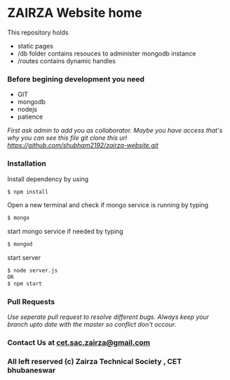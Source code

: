 # ZAIRZA Website home 

This repository holds
  - static pages
  - /db folder contains resouces to administer mongodb instance 
  - /routes contains dynamic handles

### Before begining development you need
 - GIT
 - mongodb
 - nodejs
 - patience

_First ask admin to add you as collaborator. Maybe you have access that's why you can see this file_
_git clone this url https://github.com/shubham2192/zairza-website.git_

### Installation
Install dependency by using 
```sh
$ npm install 
```
Open a new terminal and check if mongo service is running by typing 
```sh
$ mongo
```
start mongo service if needed by typing  
```sh
$ mongod
```
start server 
```sh
$ node server.js
OR
$ npm start
```
### Pull Requests
_Use seperate pull request to resolve different bugs._
_Always keep your branch upto date with the master so conflict don't occour._

### Contact Us at cet.sac.zairza@gmail.com
### All left reserved (c) Zairza Technical Society , CET bhubaneswar
